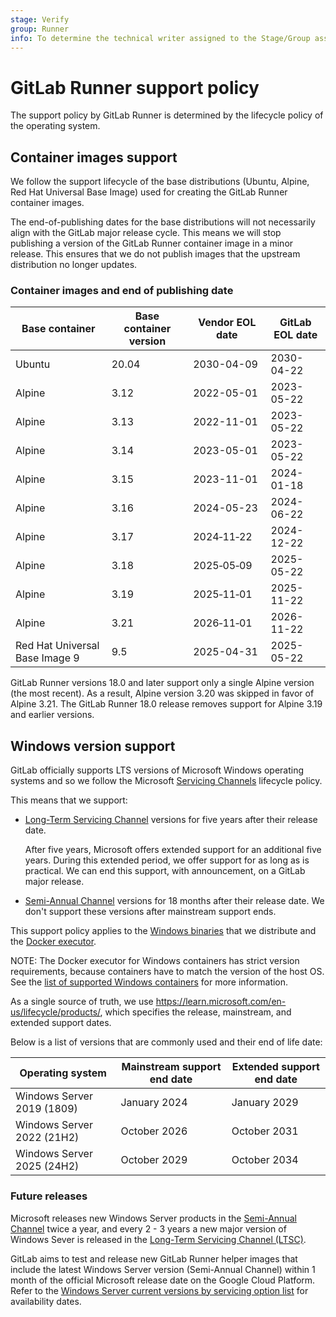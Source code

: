 ```yaml
---
stage: Verify
group: Runner
info: To determine the technical writer assigned to the Stage/Group associated with this page, see https://handbook.gitlab.com/handbook/product/ux/technical-writing/#assignments
---
```


# GitLab Runner support policy

The support policy by GitLab Runner is determined by the lifecycle policy of the operating system.

## Container images support

We follow the support lifecycle of the base distributions (Ubuntu, Alpine, Red Hat Universal Base Image) used for creating the GitLab Runner container images.

The end-of-publishing dates for the base distributions will not necessarily align with the GitLab major release cycle. This means we will stop publishing a version of the GitLab Runner container image in a minor release. This ensures that we do not publish images that the upstream distribution no longer updates.

### Container images and end of publishing date

| Base container                 | Base container version | Vendor EOL date | GitLab EOL date |
|--------------------------------|------------------------|-----------------|-----------------|
| Ubuntu                         | 20.04                  | 2030-04-09      | 2030-04-22      |
| Alpine                         | 3.12                   | 2022-05-01      | 2023-05-22      |
| Alpine                         | 3.13                   | 2022-11-01      | 2023-05-22      |
| Alpine                         | 3.14                   | 2023-05-01      | 2023-05-22      |
| Alpine                         | 3.15                   | 2023-11-01      | 2024-01-18      |
| Alpine                         | 3.16                   | 2024-05-23      | 2024-06-22      |
| Alpine                         | 3.17                   | 2024‑11‑22      | 2024-12-22      |
| Alpine                         | 3.18                   | 2025‑05‑09      | 2025-05-22      |
| Alpine                         | 3.19                   | 2025‑11‑01      | 2025-11-22      |
| Alpine                         | 3.21                   | 2026‑11‑01      | 2026-11-22      |
| Red Hat Universal Base Image 9 | 9.5                    | 2025-04-31      | 2025-05-22      |

GitLab Runner versions 18.0 and later support only a single Alpine version (the most recent).
As a result, Alpine version 3.20 was skipped in favor of Alpine 3.21. The GitLab Runner 18.0 release
removes support for Alpine 3.19 and earlier versions.

## Windows version support

GitLab officially supports LTS versions of Microsoft Windows operating systems and so we follow the Microsoft
[Servicing Channels](https://learn.microsoft.com/en-us/windows/deployment/update/waas-overview#servicing-channels) lifecycle policy.

This means that we support:

- [Long-Term Servicing Channel](https://learn.microsoft.com/en-us/windows/deployment/update/waas-overview#long-term-servicing-channel)
  versions for five years after their release date.

  After five years, Microsoft offers extended support for an additional five years.
  During this extended period, we offer support for as long as is practical.
  We can end this support, with announcement, on a GitLab major release.
- [Semi-Annual Channel](https://learn.microsoft.com/en-us/windows/deployment/update/waas-overview#semi-annual-channel)
  versions for 18 months after their release date. We don't support
  these versions after mainstream support ends.

This support policy applies to the [Windows binaries](windows.md#installation) that we
distribute and the [Docker executor](../executors/docker.md#supported-windows-versions).

NOTE:
The Docker executor for Windows containers has strict version
requirements, because containers have to match the version of the host
OS. See the [list of supported Windows containers](../executors/docker.md#supported-windows-versions)
for more information.

As a single source of truth, we use <https://learn.microsoft.com/en-us/lifecycle/products/>,
which specifies the release, mainstream, and extended support dates.

Below is a list of versions that are commonly used and their end of life
date:

| Operating system            | Mainstream support end date | Extended support end date |
|-----------------------------|---------------------| ------------------|
| Windows Server 2019 (1809)  | January 2024        | January 2029      |
| Windows Server 2022 (21H2)  | October 2026        | October 2031      |
| Windows Server 2025 (24H2)  | October 2029        | October 2034      |

### Future releases

Microsoft releases new Windows Server products in the
[Semi-Annual Channel](https://learn.microsoft.com/en-us/windows-server/get-started/servicing-channels-comparison#semi-annual-channel)
twice a year, and every 2 - 3 years a new major version of Windows Sever
is released in the
[Long-Term Servicing Channel (LTSC)](https://learn.microsoft.com/en-us/windows-server/get-started/servicing-channels-comparison#long-term-servicing-channel-ltsc).

GitLab aims to test and release new GitLab Runner helper images that
include the latest Windows Server version (Semi-Annual Channel) within 1
month of the official Microsoft release date on the Google Cloud Platform. Refer to the
[Windows Server current versions by servicing option list](https://learn.microsoft.com/en-us/windows-server/get-started/windows-server-release-info#windows-server-current-versions-by-servicing-option)
for availability dates.
